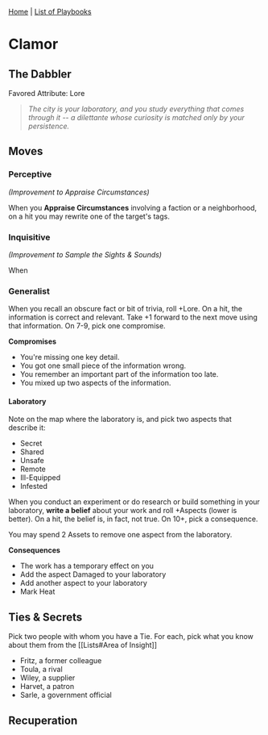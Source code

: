 [Home](../index.md) | [List of Playbooks](../index.md#Playbooks)

# Clamor
## The Dabbler
Favored Attribute: Lore

> *The city is your laboratory, and you study everything that comes through it -- a dilettante whose curiosity is matched only by your persistence.*

## Moves

### Perceptive 
*(Improvement to Appraise Circumstances)*

When you **Appraise Circumstances** involving a faction or a neighborhood, on a hit you may rewrite one of the target's tags.

### Inquisitive 
*(Improvement to Sample the Sights & Sounds)*

When 


### 


### Generalist
When you recall an obscure fact or bit of trivia, roll +Lore. On a hit, the information is correct and relevant. Take +1 forward to the next move using that information. On 7-9, pick one compromise.

**Compromises**
- You're missing one key detail.
- You got one small piece of the information wrong.
- You remember an important part of the information too late.
- You mixed up two aspects of the information.


#### Laboratory
Note on the map where the laboratory is, and pick two aspects that describe it:
- Secret
- Shared
- Unsafe
- Remote
- Ill-Equipped
- Infested

When you conduct an experiment or do research or build something in your laboratory, **write a belief** about your work and roll +Aspects (lower is better). On a hit, the belief is, in fact, not true. On 10+, pick a consequence.

You may spend 2 Assets to remove one aspect from the laboratory.

**Consequences**
- The work has a temporary effect on you
- Add the aspect Damaged to your laboratory
- Add another aspect to your laboratory
- Mark Heat

## Ties & Secrets
Pick two people with whom you have a Tie. For each, pick what you know about them from the [[Lists#Area of Insight]]
- Fritz, a former colleague
- Toula, a rival
- Wiley, a supplier
- Harvet, a patron
- Sarle, a government official

## Recuperation